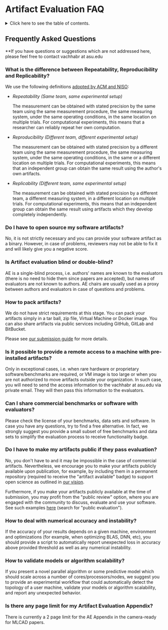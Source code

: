 # Artifact Evaluation FAQ

<details>
<summary>Click here to see the table of contents.</summary>

* [Artifact evaluation](#artifact-evaluation)
  * [Frequently Asked Questions](#frequently-asked-questions)
    * [What is the difference between Repeatability, Reproducibility and Replicability?](#what-is-the-difference-between-repeatability-reproducibility-and-replicability?)
    * [Do I have to open source my software artifacts?](#do-i-have-to-open-source-my-software-artifacts?)
    * [Is Artifact evaluation blind or double-blind?](#is-artifact-evaluation-blind-or-double-blind?)
    * [How to pack artifacts?](#how-to-pack-artifacts?)
    * [Is it possible to provide a remote access to a machine with pre-installed artifacts?](#is-it-possible-to-provide-a-remote-access-to-a-machine-with-pre-installed-artifacts?)
    * [Can I share commercial benchmarks or software with evaluators?](#can-i-share-commercial-benchmarks-or-software-with-evaluators?)
    * [Can I engage with the community to evaluate my artifacts?](#can-i-engage-with-the-community-to-evaluate-my-artifacts?)
    * [Do I have to make my artifacts public if they pass evaluation?](#do-i-have-to-make-my-artifacts-public-if-they-pass-evaluation?)
    * [How to deal with numerical accuracy and instability?](#how-to-deal-with-numerical-accuracy-and-instability?)
    * [How to validate models or algorithm scalability?](#how-to-validate-models-or-algorithm-scalability?)
    * [Is there any page limit for my Artifact Evaluation Appendix?](#is-there-any-page-limit-for-my-artifact-evaluation-appendix?)
    * [Where can I find a sample HotCRP configuration to set up AE?](#where-can-i-find-a-sample-hotcrp-configuration-to-set-up-ae?)
  

</details>

## Frequently Asked Questions


**If you have questions or suggestions which are not addressed here, please feel free 
to contact vachhabr at asu.edu

### What is the difference between Repeatability, Reproducibility and Replicability?

We use the following definitions [adopted by ACM and NISO](https://www.acm.org/publications/policies/artifact-review-badging):

* *Repeatability (Same team, same experimental setup)*

  The measurement can be obtained with stated precision by the same team using the same measurement procedure, 
  the same measuring system, under the same operating conditions, in the same location on multiple trials. 
  For computational experiments, this means that a researcher can reliably repeat her own computation.

* *Reproducibility (Different team, different experimental setup)*

  The measurement can be obtained with stated precision by a different team using the same measurement procedure, 
  the same measuring system, under the same operating conditions, in the same or a different location on multiple trials. 
  For computational experiments, this means that an independent group can obtain the same result using the author's own artifacts.

* *Replicability (Different team, same experimental setup)*

  The measurement can be obtained with stated precision by a different team, a different measuring system, 
  in a different location on multiple trials. For computational experiments, this means that an independent group 
  can obtain the same result using artifacts which they develop completely independently.



### Do I have to open source my software artifacts?



No, it is not strictly necessary and you can 
provide your software artifact as a binary.
However, in case of problems, reviewers may not be 
able to fix it and will likely give you a negative score.


### Is Artifact evaluation blind or double-blind?



AE is a single-blind process, i.e. authors' names are known to the evaluators
(there is no need to hide them since papers are accepted),
but names of evaluators are not known to authors.
AE chairs are usually used as a proxy between authors and evaluators
in case of questions and problems.


### How to pack artifacts?



We do not have strict requirements at this stage. You can pack 
your artifacts simply in a tar ball, zip file, Virtual Machine or Docker image.
You can also share artifacts via public services including GitHub, GitLab and BitBucket.

Please see [our submission guide](submission.md) for more details.


### Is it possible to provide a remote access to a machine with pre-installed artifacts?



Only in exceptional cases, i.e. when rare hardware or proprietary software/benchmarks are required,
or VM image is too large or when you are not authorized to move artifacts outside your organization.
In such case, you will need to send the access information 
to the vachhabr at asu.edu via private email. 
They will then pass this information to the evaluators.


### Can I share commercial benchmarks or software with evaluators?



Please check the license of your benchmarks, data sets and software. 
In case you have any questions, try to find a free alternative. In fact, 
we strongly suggest you provide a small subset of free benchmarks 
and data sets to simplify the evaluation process to receive functionality badge.



### Do I have to make my artifacts public if they pass evaluation?

No, you don't have to and it may be impossible in the case of commercial artifacts.
Nevertheless, we encourage you to make your artifacts publicly available upon publication, 
for example, by including them in a permanent repository (required to receive the "artifact available" badge)
to support open science as outlined in [our vision](http://dl.acm.org/citation.cfm?id=2618142).


Furthermore, if you make your artifacts publicly available at the time
of submission, you may profit from the "public review" option, where you are engaged
with the community to discuss, evaluate and use your software. See such
examples [here](https://cTuning.org/ae/artifacts.html) (search for "public evaluation").



### How to deal with numerical accuracy and instability?



If the accuracy of your results depends on a given machine, environment and optimizations 
(for example, when optimizing BLAS, DNN, etc), you should provide a script to automatically 
report unexpected loss in accuracy above provided threshold as well as any numerical instability.


### How to validate models or algorithm scalability?



If you present a novel parallel algorithm or some predictive model which should scale 
across a number of cores/processors/nodes, we suggest you 
to provide an experimental workflow that could automatically detect the topology 
of a user machine, validate your models or algorithm scalability, 
and report any unexpected behavior. 


### Is there any page limit for my Artifact Evaluation Appendix?


There is currently a 2 page limit for the AE Appendix in the camera-ready for MLCAD papers.




